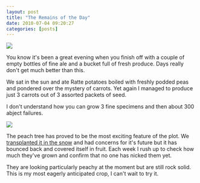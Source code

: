 ```yaml
---
layout: post
title: "The Remains of the Day"
date: 2010-07-04 09:20:27
categories: [posts]
---
```


![](http://www.earthwoman.co.uk/wp-content/uploads/2010/07/030720101438-300x225.jpg)

You know it's been a great evening when you finish off with a couple of empty bottles of fine ale and a bucket full of fresh produce. Days really don't get much better than this.

We sat in the sun and ate Ratte potatoes boiled with freshly podded peas and pondered over the mystery of carrots. Yet again I managed to produce just 3 carrots out of 3 assorted packets of seed.

I don't understand how you can grow 3 fine specimens and then about 300 abject failures.

![](http://www.earthwoman.co.uk/wp-content/uploads/2010/07/030720101439-225x300.jpg)

The peach tree has proved to be the most exciting feature of the plot. We [transplanted it in the snow](http://www.earthwoman.co.uk/2009/12/21/transferring-the-peach-in-severe-adverse-weather/) and had concerns for it's future but it has bounced back and covered itself in fruit. Each week I rush up to check how much they've grown and confirm that no one has nicked them yet.

They are looking particularly peachy at the moment but are still rock solid. This is my most eagerly anticipated crop, I can't wait to try it.
